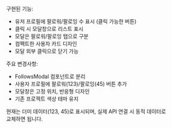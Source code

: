 구현된 기능:
  - 유저 프로필에 팔로워/팔로잉 수 표시 (클릭 가능한 버튼)
  - 클릭 시 모달창으로 리스트 표시
  - 모달은 팔로워/팔로잉 탭으로 구분
  - 컴팩트한 사용자 카드 디자인
  - 모달 외부 클릭으로 닫기 가능

  주요 변경사항:
  - FollowsModal 컴포넌트로 분리
  - 사용자 프로필에 팔로워(123)/팔로잉(45) 버튼 추가
  - 모달창은 고정 위치, 반응형 디자인
  - 기존 프로젝트 색상 테마 유지

  현재는 더미 데이터(123, 45)로 표시되며, 실제 API 연결 시 동적 데이터로      
  교체하면 됩니다.